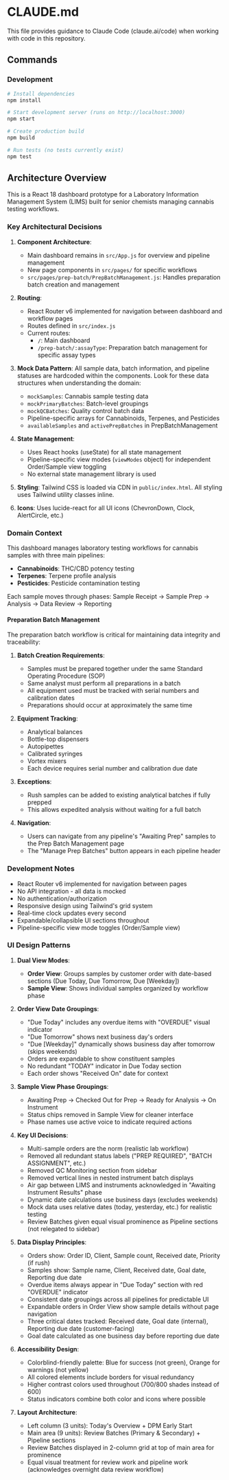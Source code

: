 # CLAUDE.md

This file provides guidance to Claude Code (claude.ai/code) when working with code in this repository.

## Commands

### Development
```bash
# Install dependencies
npm install

# Start development server (runs on http://localhost:3000)
npm start

# Create production build
npm build

# Run tests (no tests currently exist)
npm test
```

## Architecture Overview

This is a React 18 dashboard prototype for a Laboratory Information Management System (LIMS) built for senior chemists managing cannabis testing workflows.

### Key Architectural Decisions

1. **Component Architecture**: 
   - Main dashboard remains in `src/App.js` for overview and pipeline management
   - New page components in `src/pages/` for specific workflows
   - `src/pages/prep-batch/PrepBatchManagement.js`: Handles preparation batch creation and management

2. **Routing**: 
   - React Router v6 implemented for navigation between dashboard and workflow pages
   - Routes defined in `src/index.js`
   - Current routes:
     - `/`: Main dashboard
     - `/prep-batch/:assayType`: Preparation batch management for specific assay types

3. **Mock Data Pattern**: All sample data, batch information, and pipeline statuses are hardcoded within the components. Look for these data structures when understanding the domain:
   - `mockSamples`: Cannabis sample testing data
   - `mockPrimaryBatches`: Batch-level groupings
   - `mockQCBatches`: Quality control batch data
   - Pipeline-specific arrays for Cannabinoids, Terpenes, and Pesticides
   - `availableSamples` and `activePrepBatches` in PrepBatchManagement

4. **State Management**: 
   - Uses React hooks (useState) for all state management
   - Pipeline-specific view modes (`viewModes` object) for independent Order/Sample view toggling
   - No external state management library is used

5. **Styling**: Tailwind CSS is loaded via CDN in `public/index.html`. All styling uses Tailwind utility classes inline.

6. **Icons**: Uses lucide-react for all UI icons (ChevronDown, Clock, AlertCircle, etc.)

### Domain Context

This dashboard manages laboratory testing workflows for cannabis samples with three main pipelines:
- **Cannabinoids**: THC/CBD potency testing
- **Terpenes**: Terpene profile analysis  
- **Pesticides**: Pesticide contamination testing

Each sample moves through phases: Sample Receipt → Sample Prep → Analysis → Data Review → Reporting

#### Preparation Batch Management

The preparation batch workflow is critical for maintaining data integrity and traceability:

1. **Batch Creation Requirements**:
   - Samples must be prepared together under the same Standard Operating Procedure (SOP)
   - Same analyst must perform all preparations in a batch
   - All equipment used must be tracked with serial numbers and calibration dates
   - Preparations should occur at approximately the same time

2. **Equipment Tracking**:
   - Analytical balances
   - Bottle-top dispensers
   - Autopipettes
   - Calibrated syringes
   - Vortex mixers
   - Each device requires serial number and calibration due date

3. **Exceptions**:
   - Rush samples can be added to existing analytical batches if fully prepped
   - This allows expedited analysis without waiting for a full batch

4. **Navigation**:
   - Users can navigate from any pipeline's "Awaiting Prep" samples to the Prep Batch Management page
   - The "Manage Prep Batches" button appears in each pipeline header

### Development Notes

- React Router v6 implemented for navigation between pages
- No API integration - all data is mocked
- No authentication/authorization
- Responsive design using Tailwind's grid system
- Real-time clock updates every second
- Expandable/collapsible UI sections throughout
- Pipeline-specific view mode toggles (Order/Sample view)

### UI Design Patterns

1. **Dual View Modes**: 
   - **Order View**: Groups samples by customer order with date-based sections (Due Today, Due Tomorrow, Due [Weekday])
   - **Sample View**: Shows individual samples organized by workflow phase

2. **Order View Date Groupings**:
   - "Due Today" includes any overdue items with "OVERDUE" visual indicator
   - "Due Tomorrow" shows next business day's orders
   - "Due [Weekday]" dynamically shows business day after tomorrow (skips weekends)
   - Orders are expandable to show constituent samples
   - No redundant "TODAY" indicator in Due Today section
   - Each order shows "Received On" date for context

3. **Sample View Phase Groupings**:
   - Awaiting Prep → Checked Out for Prep → Ready for Analysis → On Instrument
   - Status chips removed in Sample View for cleaner interface
   - Phase names use active voice to indicate required actions

4. **Key UI Decisions**:
   - Multi-sample orders are the norm (realistic lab workflow)
   - Removed all redundant status labels ("PREP REQUIRED", "BATCH ASSIGNMENT", etc.)
   - Removed QC Monitoring section from sidebar
   - Removed vertical lines in nested instrument batch displays
   - Air gap between LIMS and instruments acknowledged in "Awaiting Instrument Results" phase
   - Dynamic date calculations use business days (excludes weekends)
   - Mock data uses relative dates (today, yesterday, etc.) for realistic testing
   - Review Batches given equal visual prominence as Pipeline sections (not relegated to sidebar)

5. **Data Display Principles**:
   - Orders show: Order ID, Client, Sample count, Received date, Priority (if rush)
   - Samples show: Sample name, Client, Received date, Goal date, Reporting due date
   - Overdue items always appear in "Due Today" section with red "OVERDUE" indicator
   - Consistent date groupings across all pipelines for predictable UI
   - Expandable orders in Order View show sample details without page navigation
   - Three critical dates tracked: Received date, Goal date (internal), Reporting due date (customer-facing)
   - Goal date calculated as one business day before reporting due date

6. **Accessibility Design**:
   - Colorblind-friendly palette: Blue for success (not green), Orange for warnings (not yellow)
   - All colored elements include borders for visual redundancy
   - Higher contrast colors used throughout (700/800 shades instead of 600)
   - Status indicators combine both color and icons where possible

7. **Layout Architecture**:
   - Left column (3 units): Today's Overview + DPM Early Start
   - Main area (9 units): Review Batches (Primary & Secondary) + Pipeline sections
   - Review Batches displayed in 2-column grid at top of main area for prominence
   - Equal visual treatment for review work and pipeline work (acknowledges overnight data review workflow)